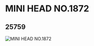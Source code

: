 # MINI HEAD NO.1872
## 25759
![MINI HEAD NO.1872](https://lc-www-live-s.legocdn.com/media/bricks/5/2/6142659.jpg)